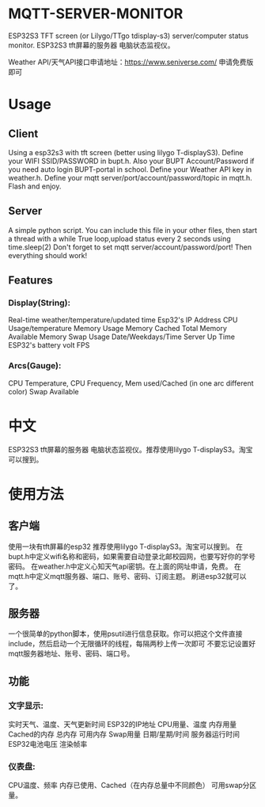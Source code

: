 # MQTT-SERVER-MONITOR
ESP32S3 TFT screen (or Lilygo/TTgo tdisplay-s3) server/computer status monitor. ESP32S3 tft屏幕的服务器 电脑状态监视仪。 
 
Weather API/天气API接口申请地址：https://www.seniverse.com/ 
申请免费版即可 
# Usage
## Client
Using a esp32s3 with tft screen (better using lilygo T-displayS3). 
Define your WIFI SSID/PASSWORD in bupt.h. Also your BUPT Account/Password if you need auto login BUPT-portal in school. 
Define your Weather API key in weather.h. 
Define your mqtt server/port/account/password/topic in mqtt.h. 
Flash and enjoy. 

## Server
A simple python script. You can include this file in your other files, then start a thread with a while True loop,upload status every 2 seconds using time.sleep(2) 
Don't forget to set mqtt server/account/password/port! 
Then everything should work!

## Features 
### Display(String):
Real-time weather/temperature/updated time 
Esp32's IP Address 
CPU Usage/temperature 
Memory Usage 
Memory Cached 
Total Memory 
Available Memory 
Swap Usage
Date/Weekdays/Time 
Server Up Time 
ESP32's battery volt 
FPS 
### Arcs(Gauge): 
CPU Temperature, CPU Frequency, 
Mem used/Cached (in one arc different color) 
Swap Available  

# 中文
ESP32S3 tft屏幕的服务器 电脑状态监视仪。推荐使用lilygo T-displayS3。淘宝可以搜到。

# 使用方法
## 客户端
使用一块有tft屏幕的esp32 推荐使用lilygo T-displayS3。淘宝可以搜到。 
在bupt.h中定义wifi名称和密码，如果需要自动登录北邮校园网，也要写好你的学号密码。 
在weather.h中定义心知天气api密钥。在上面的网址申请，免费。 
在mqtt.h中定义mqtt服务器、端口、账号、密码、订阅主题。 
刷进esp32就可以了。 
 
## 服务器
一个很简单的python脚本，使用psutil进行信息获取。你可以把这个文件直接include，然后启动一个无限循环的线程，每隔两秒上传一次即可 
不要忘记设置好mqtt服务器地址、账号、密码、端口号。 
 
## 功能 
### 文字显示:
实时天气、温度、天气更新时间 
ESP32的IP地址 
CPU用量、温度 
内存用量 
Cached的内存 
总内存 
可用内存 
Swap用量 
日期/星期/时间 
服务器运行时间 
ESP32电池电压 
渲染帧率 
### 仪表盘: 
CPU温度、频率 
内存已使用、Cached（在内存总量中不同颜色）
可用swap分区量。
